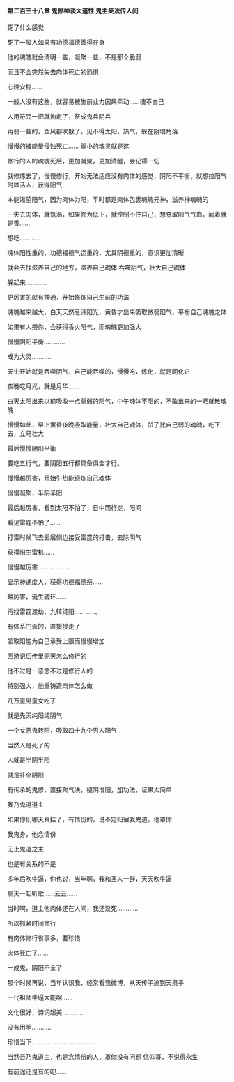 #### 第二百三十八章 鬼修神谈大道性 鬼主亲法传人间

死了什么感觉

死了一般人如果有功德福德善得在身

他的魂魄就会清明一些，凝聚一些，不是那个脆弱

而且不会突然失去肉体死亡的恐惧

心理安稳……

一般人没有这些，就容易被生前业力因果牵动……魂不由己

人用符咒一把就拘走了，祭成鬼兵阴兵

再弱一些的，罡风都吹散了，见不得太阳，热气，躲在阴暗角落

慢慢的被能量侵蚀死亡……
弱小的魂灵就是这

修行的人的魂魄死后，更加凝聚，更加清醒，会记得一切

就修炼去了，慢慢修行，开始无法适应没有肉体的感觉，阴阳不平衡，就想拉阳气
附体活人，获得阳气

本能渴望阳气，因为肉体为阳，平时都是肉体包裹魂魄元神，滋养神魂魄的

一失去肉体，就饥渴，如果修为低下，就控制不住自己，想夺取阳气气血，闻着就是香……

想吃…………

魂体阳性重的，功德福德气运重的，尤其阴德重的，意识更加清晰

就会去找滋养自己的地方，滋养自己魂体
吞噬阴气，壮大自己魂体

躲起来…………

更厉害的就有神通，开始修炼自己生前的功法

魂魄越来越大，白天天然忌讳阳光，黄昏才出来吸取微弱阳气，平衡自己魂魄之体

如果有人祭你，会获得香火阳气，而魂魄更加强大

慢慢阴阳平衡…………

成为大灵…………

天生开始就是吞噬阴气，自己能吞噬的，慢慢吃，炼化，就是同化它

夜晚吃月光，就是月华……

白天太阳出来以前吸收一点弱弱的阳气，中午魂体不阳的，不敢出来的一晒就散魂魄

慢慢如此，早上黄昏夜晚吸取能量，壮大自己魂体，杀了比自己弱的魂魄，吃下去，立马壮大

最后慢慢阴阳平衡

要吃五行气，要阴阳五行都具备俱全才行。

慢慢越厉害，开始引热能锻炼自己魂体

慢慢凝聚，半阴半阳

最后越厉害，看到太阳不怕了，日中而行走，阳间

看见雷霆不怕了……

打雷时候飞去云层侧边接受雷霆的打击，去除阴气

获得阳生雷机……

慢慢越厉害………………

显示神通度人，获得功德福德祭……

越厉害，诞生魂环……

再找雷霆渡劫，九转纯阳…………。

有体系门派的，直接接走了

吸取阳能为自己承受上限而慢慢增加

西游记后传里无天怎么修行的

他不过是一恶念不过是修行人的

特别强大，他重铸造肉体怎么做

几万童男童女吃了

就是先天纯阳纯阴气

一个女恶鬼转阳，吸取四十九个男人阳气

当然人是死了的

人就是半阴半阳

就是补全阴阳

有传承的鬼修，直接聚气决，褪阴增阳，加功法，证果太简单

我乃鬼道道主

如果你们哪天真挂了，有情份的，说不定归宿我鬼道，他罩你

我鬼身，他念情份

无上鬼道之主

也是有关系的不是

多年后吹牛逼，你也说，当年啊，我和圣人一群，天天吹牛逼

聊天一起听歌……云云……


当时啊，道主他肉体还在人间，我还没死…………

所以抓紧时间修行

有肉体修行省事多，要珍惜

肉体死亡了……

一成鬼，阴阳不全了

那个时候再说，当年认识我，经常看我微博，从天传子追到天泉子

一代祖师牛逼大能啊……

文化很好，诗词超美…………

没有用啊…………

珍惜当下………………………………


当然吾乃鬼道主，也是念情份的人，罩你没有问题
信仰哥，不说得永生

有前途还是有的吧……

